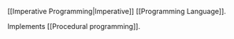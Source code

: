[[Imperative Programming|Imperative]] [[Programming Language]].

Implements [[Procedural programming]].